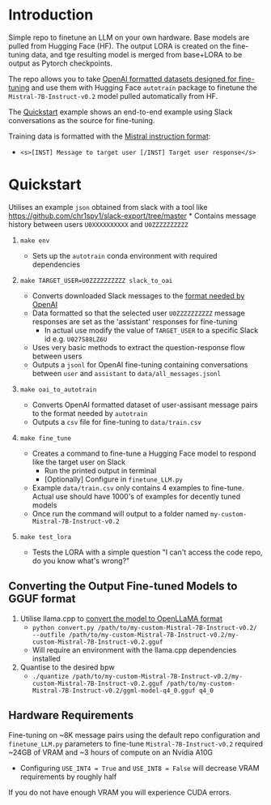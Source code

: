 # Introduction
Simple repo to finetune an LLM on your own hardware. Base models are pulled from Hugging Face (HF). The output LORA is created on the fine-tuning data, and tge resulting model is merged from base+LORA to be output as Pytorch checkpoints.

The repo allows you to take [OpenAI formatted datasets designed for fine-tuning](https://platform.openai.com/docs/guides/fine-tuning) and use them with Hugging Face `autotrain` package to finetune the `Mistral-7B-Instruct-v0.2` model pulled automatically from HF.

The [Quickstart](#quickstart) example shows an end-to-end example using Slack conversations as the source for fine-tuning. 


Training data is formatted with the [Mistral instruction format](https://huggingface.co/mistralai/Mistral-7B-Instruct-v0.2#instruction-format):
*  `<s>[INST] Message to target user [/INST] Target user response</s>`

# Quickstart
Utilises an example `json` obtained from slack with a tool like https://github.com/chr1spy1/slack-export/tree/master
    * Contains message history between users `U0XXXXXXXXXX` and `U0ZZZZZZZZZZ`

1. `make env`
    * Sets up the `autotrain` conda environment with required dependencies

2. `make TARGET_USER=U0ZZZZZZZZZZ slack_to_oai`
    * Converts downloaded Slack messages to the [format needed by OpenAI](https://platform.openai.com/docs/guides/fine-tuning/example-format)
    * Data formatted so that the selected user `U0ZZZZZZZZZZ` message responses are set as the 'assistant' responses for fine-tuning
        * In actual use modify the value of `TARGET_USER` to a specific Slack id e.g. `U027S88LZ6U`
    * Uses very basic methods to extract the question-response flow between users
    * Outputs a `jsonl` for OpenAI fine-tuning containing conversations between `user` and `assistant` to `data/all_messages.jsonl`

3. `make oai_to_autotrain`
    * Converts OpenAI formatted dataset of user-assisant message pairs to the format needed by `autotrain`
    * Outputs a `csv` file for fine-tuning to `data/train.csv`

4. `make fine_tune`
    * Creates a command to fine-tune a Hugging Face model to respond like the target user on Slack
        * Run the printed output in terminal
        * [Optionally] Configure in `finetune_LLM.py`
    * Example `data/train.csv` only contains 4 examples to fine-tune. Actual use should have 1000's of examples for decently tuned models
    * Once run the command will output to a folder named `my-custom-Mistral-7B-Instruct-v0.2`

5. `make test_lora`
    * Tests the LORA with a simple question "I can't access the code repo, do you know what's wrong?"

## Converting the Output Fine-tuned Models to GGUF format

1. Utilise llama.cpp to [convert the model to OpenLLaMA format](https://github.com/ggerganov/llama.cpp#using-openllama)
    * `python convert.py /path/to/my-custom-Mistral-7B-Instruct-v0.2/ --outfile /path/to/my-custom-Mistral-7B-Instruct-v0.2/my-custom-Mistral-7B-Instruct-v0.2.gguf`
    * Will require an environment with the llama.cpp dependencies installed
2. Quantise to the desired bpw
    * `./quantize /path/to/my-custom-Mistral-7B-Instruct-v0.2/my-custom-Mistral-7B-Instruct-v0.2.gguf /path/to/my-custom-Mistral-7B-Instruct-v0.2/ggml-model-q4_0.gguf q4_0`

## Hardware Requirements
Fine-tuning on ~8K message pairs using the default repo configuration and `finetune_LLM.py` parameters to fine-tune `Mistral-7B-Instruct-v0.2` required ~24GB of VRAM and ~3 hours of compute on an Nvidia A10G
* Configuring `USE_INT4 = True` and `USE_INT8 = False` will decrease VRAM requirements by roughly half

If you do not have enough VRAM you will experience CUDA errors.